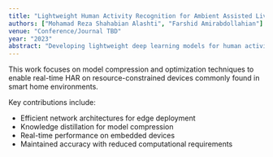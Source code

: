 ```yaml
---
title: "Lightweight Human Activity Recognition for Ambient Assisted Living"
authors: ["Mohamad Reza Shahabian Alashti", "Farshid Amirabdollahian"]
venue: "Conference/Journal TBD"
year: "2023"
abstract: "Developing lightweight deep learning models for human activity recognition that can run efficiently on edge devices while maintaining high accuracy for assisted living applications."
---
```


This work focuses on model compression and optimization techniques to enable real-time HAR on resource-constrained devices commonly found in smart home environments.

Key contributions include:
- Efficient network architectures for edge deployment
- Knowledge distillation for model compression
- Real-time performance on embedded devices
- Maintained accuracy with reduced computational requirements

